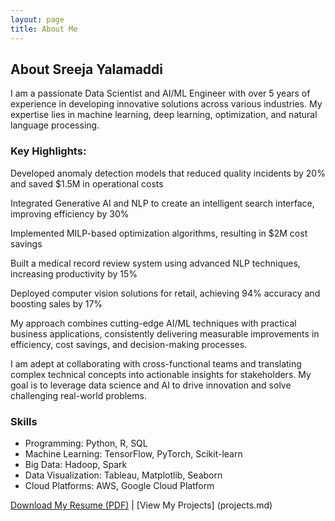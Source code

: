 ```yaml
---
layout: page
title: About Me
---
```


## About Sreeja Yalamaddi

I am a passionate Data Scientist and AI/ML Engineer with over 5 years of experience in developing innovative solutions across various industries. My expertise lies in machine learning, deep learning, optimization, and natural language processing.

### Key Highlights:
Developed anomaly detection models that reduced quality incidents by 20% and saved $1.5M in operational costs

Integrated Generative AI and NLP to create an intelligent search interface, improving efficiency by 30%

Implemented MILP-based optimization algorithms, resulting in $2M cost savings

Built a medical record review system using advanced NLP techniques, increasing productivity by 15%

Deployed computer vision solutions for retail, achieving 94% accuracy and boosting sales by 17%

My approach combines cutting-edge AI/ML techniques with practical business applications, consistently delivering measurable improvements in efficiency, cost savings, and decision-making processes.

I am adept at collaborating with cross-functional teams and translating complex technical concepts into actionable insights for stakeholders. My goal is to leverage data science and AI to drive innovation and solve challenging real-world problems.


### Skills
- Programming: Python, R, SQL
- Machine Learning: TensorFlow, PyTorch, Scikit-learn
- Big Data: Hadoop, Spark
- Data Visualization: Tableau, Matplotlib, Seaborn
- Cloud Platforms: AWS, Google Cloud Platform

[Download My Resume (PDF)](link-to-your-resume.pdf) | [View My Projects] (projects.md)
